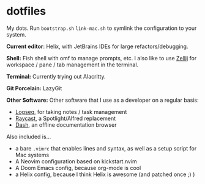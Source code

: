 # dotfiles
My dots.
Run `bootstrap.sh` `link-mac.sh` to symlink the configuration to your system.

**Current editor**: Helix, with JetBrains IDEs for large refactors/debugging. 
 
**Shell:** Fish shell with omf to manage prompts, etc. I also like to use [Zellij](https://zellij.dev/) for workspace / pane / tab management in the terminal.

**Terminal:** Currently trying out Alacritty.

**Git Porcelain:** LazyGit

**Other Software:**
Other software that I use as a developer on a regular basis:
- [Logseq](https://logseq.com/), for taking notes / task management
- [Raycast](https://www.raycast.com/), a Spotlight/Alfred replacement
- [Dash](https://kapeli.com/dash), an offline documentation browser

Also included is...
- a bare `.vimrc` that enables lines and syntax, as well as a setup script for Mac systems
- A Neovim configuration based on kickstart.nvim
- A Doom Emacs config, because org-mode is cool
- a Helix config, because I think Helix is awesome (and patched once ;) )
